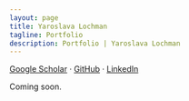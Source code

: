 ```yaml
---
layout: page
title: Yaroslava Lochman
tagline: Portfolio
description: Portfolio | Yaroslava Lochman
---
```


[Google Scholar](https://scholar.google.com/citations?user=9tfA7cMAAAAJ) · [GitHub](https://github.com/ylochman) · [LinkedIn](https://www.linkedin.com/in/yaroslava-lochman-008408129/)

Coming soon.